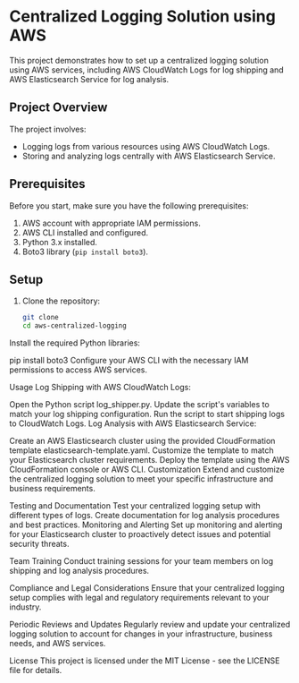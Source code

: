 # Centralized Logging Solution using AWS

This project demonstrates how to set up a centralized logging solution using AWS services, including AWS CloudWatch Logs for log shipping and AWS Elasticsearch Service for log analysis.

## Project Overview

The project involves:

- Logging logs from various resources using AWS CloudWatch Logs.
- Storing and analyzing logs centrally with AWS Elasticsearch Service.

## Prerequisites

Before you start, make sure you have the following prerequisites:

1. AWS account with appropriate IAM permissions.
2. AWS CLI installed and configured.
3. Python 3.x installed.
4. Boto3 library (`pip install boto3`).

## Setup

1. Clone the repository:

   ```sh
   git clone 
   cd aws-centralized-logging
Install the required Python libraries:

pip install boto3
Configure your AWS CLI with the necessary IAM permissions to access AWS services.

Usage
Log Shipping with AWS CloudWatch Logs:

Open the Python script log_shipper.py.
Update the script's variables to match your log shipping configuration.
Run the script to start shipping logs to CloudWatch Logs.
Log Analysis with AWS Elasticsearch Service:

Create an AWS Elasticsearch cluster using the provided CloudFormation template elasticsearch-template.yaml.
Customize the template to match your Elasticsearch cluster requirements.
Deploy the template using the AWS CloudFormation console or AWS CLI.
Customization
Extend and customize the centralized logging solution to meet your specific infrastructure and business requirements.

Testing and Documentation
Test your centralized logging setup with different types of logs.
Create documentation for log analysis procedures and best practices.
Monitoring and Alerting
Set up monitoring and alerting for your Elasticsearch cluster to proactively detect issues and potential security threats.

Team Training
Conduct training sessions for your team members on log shipping and log analysis procedures.

Compliance and Legal Considerations
Ensure that your centralized logging setup complies with legal and regulatory requirements relevant to your industry.

Periodic Reviews and Updates
Regularly review and update your centralized logging solution to account for changes in your infrastructure, business needs, and AWS services.

License
This project is licensed under the MIT License - see the LICENSE file for details.